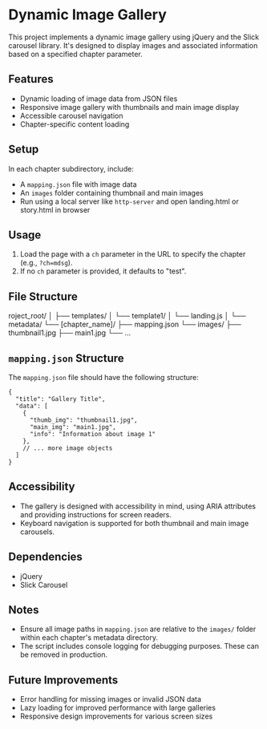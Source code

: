 # Dynamic Image Gallery

This project implements a dynamic image gallery using jQuery and the Slick carousel library. It's designed to display images and associated information based on a specified chapter parameter.

## Features

- Dynamic loading of image data from JSON files
- Responsive image gallery with thumbnails and main image display
- Accessible carousel navigation
- Chapter-specific content loading

## Setup

In each chapter subdirectory, include:
   - A `mapping.json` file with image data
   - An `images` folder containing thumbnail and main images
   - Run using a local server like `http-server` and open landing.html or story.html in browser

## Usage
1. Load the page with a `ch` parameter in the URL to specify the chapter (e.g., `?ch=mdsg`).
2. If no `ch` parameter is provided, it defaults to "test".

## File Structure
roject_root/
│
├── templates/
│ └── template1/
│ └── landing.js
│
└── metadata/
└── [chapter_name]/
├── mapping.json
└── images/
├── thumbnail1.jpg
├── main1.jpg
└── ...

## `mapping.json` Structure

The `mapping.json` file should have the following structure:

```
{
  "title": "Gallery Title",
  "data": [
    {
      "thumb_img": "thumbnail1.jpg",
      "main_img": "main1.jpg",
      "info": "Information about image 1"
    },
    // ... more image objects
  ]
}

```

## Accessibility

- The gallery is designed with accessibility in mind, using ARIA attributes and providing instructions for screen readers.
- Keyboard navigation is supported for both thumbnail and main image carousels.

## Dependencies

- jQuery
- Slick Carousel

## Notes

- Ensure all image paths in `mapping.json` are relative to the `images/` folder within each chapter's metadata directory.
- The script includes console logging for debugging purposes. These can be removed in production.

## Future Improvements

- Error handling for missing images or invalid JSON data
- Lazy loading for improved performance with large galleries
- Responsive design improvements for various screen sizes
